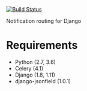 [![Build Status](https://travis-ci.org/beproud/bpnotify.svg?branch=master)](https://travis-ci.org/beproud/bpnotify)

Notification routing for Django

# Requirements

* Python (2.7, 3.6)
* Celery (4.1)
* Django (1.8, 1.11)
* django-jsonfield (1.0.1)

